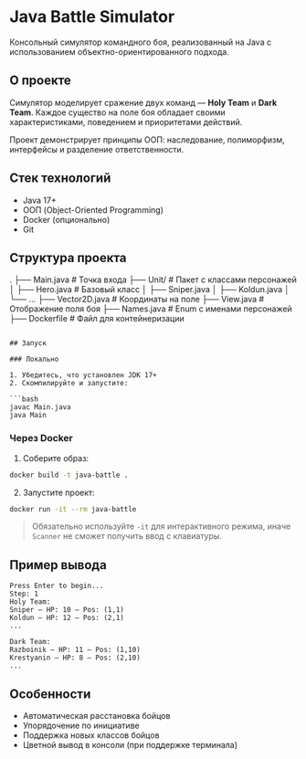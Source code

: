 # Java Battle Simulator

Консольный симулятор командного боя, реализованный на Java с использованием объектно-ориентированного подхода.

## О проекте

Симулятор моделирует сражение двух команд — **Holy Team** и **Dark Team**. Каждое существо на поле боя обладает своими характеристиками, поведением и приоритетами действий.

Проект демонстрирует принципы ООП: наследование, полиморфизм, интерфейсы и разделение ответственности.

## Стек технологий

- Java 17+
- ООП (Object-Oriented Programming)
- Docker (опционально)
- Git

## Структура проекта
.
├── Main.java             # Точка входа
├── Unit/                # Пакет с классами персонажей
│   ├── Hero.java        # Базовый класс
│   ├── Sniper.java
│   ├── Koldun.java
│   └── ...
├── Vector2D.java        # Координаты на поле
├── View.java            # Отображение поля боя
├── Names.java           # Enum с именами персонажей
├── Dockerfile           # Файл для контейнеризации
```

## Запуск

### Локально

1. Убедитесь, что установлен JDK 17+
2. Скомпилируйте и запустите:

```bash
javac Main.java
java Main
```

### Через Docker

1. Соберите образ:

```bash
docker build -t java-battle .
```

2. Запустите проект:

```bash
docker run -it --rm java-battle
```

> Обязательно используйте `-it` для интерактивного режима, иначе `Scanner` не сможет получить ввод с клавиатуры.

## Пример вывода

```
Press Enter to begin...
Step: 1
Holy Team:
Sniper — HP: 10 — Pos: (1,1)
Koldun — HP: 12 — Pos: (2,1)
...

Dark Team:
Razboinik — HP: 11 — Pos: (1,10)
Krestyanin — HP: 8 — Pos: (2,10)
...
```

## Особенности

- Автоматическая расстановка бойцов
- Упорядочение по инициативе
- Поддержка новых классов бойцов
- Цветной вывод в консоли (при поддержке терминала)
